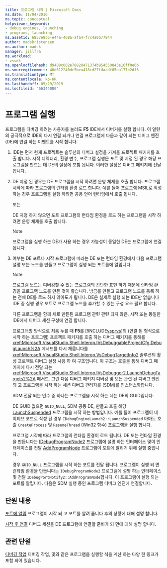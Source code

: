 ```yaml
---
title: 프로그램 시작 | Microsoft Docs
ms.date: 11/04/2016
ms.topic: conceptual
helpviewer_keywords:
- debug engines, launching
- programs, launching
ms.assetid: 6857e9c6-e44a-468a-afa4-f7c4a0b77844
author: madskristensen
ms.author: madsk
manager: jillfra
ms.workload:
- vssdk
ms.openlocfilehash: d9488c002e78828471374b954550843e16ff0e6b
ms.sourcegitcommit: 40d612240dc5bea418cd27fdacdf85ea177e2df3
ms.translationtype: MT
ms.contentlocale: ko-KR
ms.lasthandoff: 05/29/2019
ms.locfileid: "66344080"
---
```

# <a name="launch-a-program"></a>프로그램 실행
프로그램을 디버깅 하려는 사용자를 눌러도 **F5** IDE에서 디버거를 실행 합니다. 이 일련의 궁극적으로 IDE의 다시 연결 되거나 연결 프로그램에 다음과 같이 되는 디버그 엔진 (DE)에 연결 하는 이벤트를 시작 합니다.

1. IDE는 먼저 현재 프로젝트는 솔루션의 디버그 설정을 가져올 프로젝트 패키지를 호출 합니다. 시작 디렉터리, 환경 변수, 프로그램 실행은 포트 및 지정 된 경우 해당 프로그램을 만드는 데 DE의 설정에 포함 됩니다. 이러한 설정은 디버그 패키지에 전달 됩니다.

2. DE 지정 된 경우는 DE 프로그램을 시작 하려면 운영 체제를 호출 합니다. 프로그램 시작에 따라 프로그램의 런타임 환경 로드 합니다. 예를 들어 프로그램 MSIL로 작성 하는 경우 프로그램을 실행 하려면 공용 언어 런타임에서 호출 됩니다.

    또는

    DE 지정 하지 않으면 포트 프로그램의 런타임 환경을 로드 하는 프로그램을 시작 하려면 운영 체제를 호출 합니다.

   > [!NOTE]
   > 프로그램을 실행 하는 DE가 사용 하는 경우 가능성이 동일한 DE는 프로그램에 연결 됩니다.

3. 여부는 DE 포트나 시작 프로그램에 따라는 DE 또는 런타임 환경에서 다음 프로그램 설명 또는 노드를 만들고 프로그램이 실행 되는 포트를에 알립니다.

   > [!NOTE]
   > 프로그램 노드는 디버깅할 수 있는 프로그램의 간단한 표현 하기 때문에 런타임 환경을 프로그램 노드를 만든 것이 좋습니다. 방금를 만들고 프로그램 노드를 등록 하는 전체 DE를 로드 하지 않아도가 됩니다. DE은 실제로 실행 되는 IDE만 없습니다 IDE 중 실행 경우 포트로 프로그램 노드를 추가할 수 있는 구성 요소 필요 합니다.

   다른 프로그램을 함께 새로 만든된 프로그램 관련 관련 되지 않은, 시작 또는 동일한 IDE에서 디버그 세션 구성에 연결 합니다.

   프로그래밍 방식으로 처음 누를 때 **F5**를 [!INCLUDE[vsprvs](../../code-quality/includes/vsprvs_md.md)]의 (연결 된 형식으로 시작 하는 프로그램) 프로젝트 패키지를 호출 하는 디버그 패키지를 통해를 <xref:Microsoft.VisualStudio.Shell.Interop.IVsDebuggableProjectCfg.DebugLaunch%2A> 메서드를 다시 채웁니다를 <xref:Microsoft.VisualStudio.Shell.Interop.VsDebugTargetInfo2> 솔루션의 활성 프로젝트 디버그 설정 사용 하 여 구조입니다. 이 구조는 호출을 통해 디버그 패키지에 다시 전달 되는 <xref:Microsoft.VisualStudio.Shell.Interop.IVsDebugger2.LaunchDebugTargets2%2A> 메서드. 그런 다음 디버그 패키지 디버깅 및 모든 관련 된 디버그 엔진 되 고 프로그램을 시작 하는 세션 디버그 관리자를 (SDM)를 인스턴스화합니다.

   SDM 전달 되는 인수 중 하나는 프로그램을 시작 하는 데는 DE의 GUID입니다.

   DE GUID 없으면 `GUID_NULL`, SDM 공동 DE, 만들고 호출 해당 [LaunchSuspended](../../extensibility/debugger/reference/idebugenginelaunch2-launchsuspended.md) 프로그램을 시작 하는 방법입니다. 예를 들어 프로그램이 네이티브 코드로 작성 된 경우 `IDebugEngineLaunch2::LaunchSuspended` 아마도 호출 `CreateProcess` 및 `ResumeThread` (Win32 함수) 프로그램을 실행 합니다.

   프로그램 시작에 따라 프로그램의 런타임 환경이 로드 됩니다. DE 또는 런타임 환경을 만듭니다는 [IDebugProgramNode2](../../extensibility/debugger/reference/idebugprogramnode2.md) 프로그램에 설명 하는 인터페이스 및이 인터페이스를 전달 [AddProgramNode](../../extensibility/debugger/reference/idebugportnotify2-addprogramnode.md) 프로그램이 포트에 알리기 위해 실행 중입니다.

   경우 `GUID_NULL` 프로그램을 시작 하는 포트를 전달 됩니다. 프로그램이 실행 되 면 런타임 환경을 만듭니다는 `IDebugProgramNode2` 프로그램에 설명 하는 인터페이스 및 전달 `IDebugPortNotify2::AddProgramNode`합니다. 이 프로그램이 실행 되는 포트를 알립니다. 다음은 SDM 실행 중인 프로그램 디버그 엔진에 연결합니다.

## <a name="in-this-section"></a>단원 내용
 [포트에 알림](../../extensibility/debugger/notifying-the-port.md) 프로그램이 시작 되 고 포트를 알려 줍니다 후의 상황에 대해 설명 합니다.

 [시작 후 연결](../../extensibility/debugger/attaching-after-a-launch.md) 디버그 세션을 DE 프로그램에 연결할 준비가 되 면에 대해 설명 합니다.

## <a name="related-sections"></a>관련 단원
 [디버깅 작업](../../extensibility/debugger/debugging-tasks.md) 디버깅 작업, 및와 같은 프로그램을 실행할 식을 계산 하는 다양 한 링크가 포함 되어 있습니다.